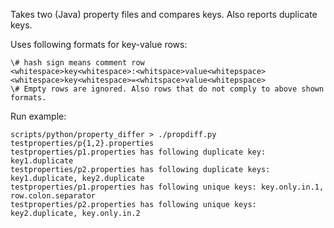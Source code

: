 Takes two (Java) property files and compares keys. Also reports duplicate keys.

Uses following formats for key-value rows:

```
\# hash sign means comment row
<whitespace>key<whitespace>:<whitspace>value<whitepspace>
<whitespace>key<whitespace>=<whitspace>value<whitepspace>
\# Empty rows are ignored. Also rows that do not comply to above shown formats.
```
Run example:

```
scripts/python/property_differ > ./propdiff.py testproperties/p{1,2}.properties
testproperties/p1.properties has following duplicate key: key1.duplicate
testproperties/p2.properties has following duplicate keys: key1.duplicate, key2.duplicate
testproperties/p1.properties has following unique keys: key.only.in.1, row.colon.separator
testproperties/p2.properties has following unique keys: key2.duplicate, key.only.in.2
```